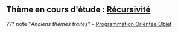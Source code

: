 

## Thème en cours d'étude : [Récursivité](T2_Programmation/2.2_Recursivite/cours/)  

??? note "*Anciens thèmes traités*"
    - [Programmation Orientée Objet](T2_Programmation/2.1_Programmation_Orientee_Objet/cours/)  
